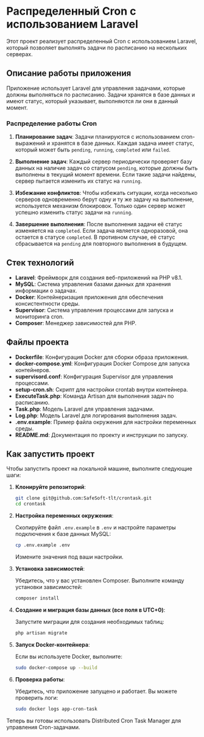 # Распределенный Cron с использованием Laravel

Этот проект реализует распределенный Cron с использованием Laravel, который позволяет выполнять задачи по расписанию на нескольких серверах.

## Описание работы приложения

Приложение использует Laravel для управления задачами, которые должны выполняться по расписанию. Задачи хранятся в базе данных и имеют статус, который указывает, выполняются ли они в данный момент.

### Распределение работы Cron

1. **Планирование задач**: Задачи планируются с использованием cron-выражений и хранятся в базе данных. Каждая задача имеет статус, который может быть `pending`, `running`, `completed` или `failed`.

2. **Выполнение задач**: Каждый сервер периодически проверяет базу данных на наличие задач со статусом `pending`, которые должны быть выполнены в текущий момент времени. Если такие задачи найдены, сервер пытается изменить их статус на `running`.

3. **Избежание конфликтов**: Чтобы избежать ситуации, когда несколько серверов одновременно берут одну и ту же задачу на выполнение, используется механизм блокировок. Только один сервер может успешно изменить статус задачи на `running`.

4. **Завершение выполнения**: После выполнения задачи её статус изменяется на `completed`. Если задача является одноразовой, она остается в статусе `completed`. В противном случае, её статус сбрасывается на `pending` для повторного выполнения в будущем.

## Стек технологий

- **Laravel**: Фреймворк для создания веб-приложений на PHP v8.1.
- **MySQL**: Система управления базами данных для хранения информации о задачах.
- **Docker**: Контейнеризация приложения для обеспечения консистентности среды.
- **Supervisor**: Система управления процессами для запуска и мониторинга cron.
- **Composer**: Менеджер зависимостей для PHP.

## Файлы проекта

- **Dockerfile**: Конфигурация Docker для сборки образа приложения.
- **docker-compose.yml**: Конфигурация Docker Compose для запуска контейнеров.
- **supervisord.conf**: Конфигурация Supervisor для управления процессами.
- **setup-cron.sh**: Скрипт для настройки crontab внутри контейнера.
- **ExecuteTask.php**: Команда Artisan для выполнения задач по расписанию.
- **Task.php**: Модель Laravel для управления задачами.
- **Log.php**: Модель Laravel для логирования выполнения задач.
- **.env.example**: Пример файла окружения для настройки переменных среды.
- **README.md**: Документация по проекту и инструкции по запуску.


## Как запустить проект

Чтобы запустить проект на локальной машине, выполните следующие шаги:

1. **Клонируйте репозиторий**:

   ```bash
   git clone git@github.com:SafeSoft-tlt/crontask.git
   cd crontask
   ```

2. **Настройка переменных окружения**:

   Скопируйте файл `.env.example` в `.env` и настройте параметры подключения к базе данных MySQL:

   ```bash
   cp .env.example .env
   ```

   Измените значения под ваши настройки.

3. **Установка зависимостей**:

   Убедитесь, что у вас установлен Composer. Выполните команду установки зависимостей:

   ```bash
   composer install
   ```

4. **Создание и миграция базы данных (все поля в UTC+0)**:

   Запустите миграции для создания необходимых таблиц:

   ```bash
   php artisan migrate
   ```

5. **Запуск Docker-контейнера**:

   Если вы используете Docker, выполните:

   ```bash
   sudo docker-compose up --build
   ```

6. **Проверка работы**:

   Убедитесь, что приложение запущено и работает. Вы можете проверить логи:

   ```bash
   sudo docker logs app-cron-task
   ```

Теперь вы готовы использовать Distributed Cron Task Manager для управления Cron-задачами.
```

